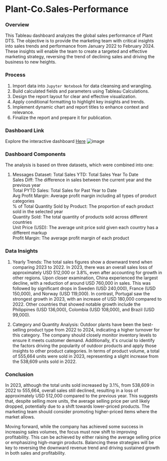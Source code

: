 # Plant-Co.Sales-Performance

### Overview
This Tableau dashboard analyzes the global sales performance of Plant DTS. The objective is to provide the marketing team with critical insights into sales trends and performance from January 2022 to February 2024. These insights will enable the team to create a targeted and effective marketing strategy, reversing the trend of declining sales and driving the business to new heights.


### Process
1. Import data into `Jupyter Notebook` for data cleansing and wrangling.
2. Build calculated fields and parameters using Tableau Calculations.
3. Design the report layout for clear and effective visualization.
4. Apply conditional formatting to highlight key insights and trends.
5. Implement dynamic chart and report titles to enhance context and relevance.
6. Finalize the report and prepare it for publication.


### Dashboard Link
Explore the interactive dashboard [Here](https://public.tableau.com/app/profile/chawl.c/viz/SalesAnalysisforPlantDTS/Dashboard1?publish=yes)
![image](https://github.com/user-attachments/assets/5e91f05b-5be6-4567-b484-2139711e2d63)

### Dashboard Components
The analysis is based on three datasets, which were combined into one:

1. Messages Dataset:
Total Sales YTD: Total Sales Year To Date <br>
Sales Diff: The difference in sales between the current year and the previous year<br>
Total PYTD Sales: Total Sales for Past Year to Date<br>
Avg Profit Margin: Average profit margin including all types of product categories<br>
% of Total Quantity Sold by Product: The proportion of each product sold in the selected year<br>
Quantity Sold: The total quantity of products sold across different countries<br>
Unit Price (USD): The average unit price sold given each country has a different markup <br>
Profit Margin: The average profit margin of each product <br>



### Data Insights

1. Yearly Trends: The total sales figures show a downward trend when comparing 2023 to 2022. In 2023, there was an overall sales loss of approximately USD 512,000 or 3.8%, even after accounting for growth in other regions. Upon closer examination, China experienced the largest decline, with a reduction of around USD 760,000 in sales. This was followed by significant drops in Sweden (USD 240,000), France (USD 150,000), and Norway (USD 119,000).
   In contrast, Portugal saw the strongest growth in 2023, with an increase of USD 180,000 compared to 2022. Other countries that showed notable growth include the Philippines (USD 136,000), Colombia (USD 108,000), and Brazil (USD 99,000).

2. Category and Quantity Analysis: Outdoor plants have been the best-selling product type from 2022 to 2024, indicating a higher turnover for this category. The company should closely monitor inventory levels to ensure it meets customer demand. Additionally, it's crucial to identify the factors driving the popularity of outdoor products and apply those insights to other product categories.
   In terms of product volume, a total of 555,664 units were sold in 2023, representing a slight increase from the 538,609 units sold in 2022.


### Conclusion

In 2023, although the total units sold increased by 3.1%, from 538,609 in 2022 to 555,664, overall sales still declined, resulting in a loss of approximately USD 512,000 compared to the previous year. This suggests that, despite selling more units, the average selling price per unit likely dropped, potentially due to a shift towards lower-priced products. The marketing team should consider promoting higher-priced items where the market allows.

Moving forward, while the company has achieved some success in increasing sales volumes, the focus must now shift to improving profitability. This can be achieved by either raising the average selling price or emphasizing high-margin products. Balancing these strategies will be key to reversing the downward revenue trend and driving sustained growth in both sales and profitability.






